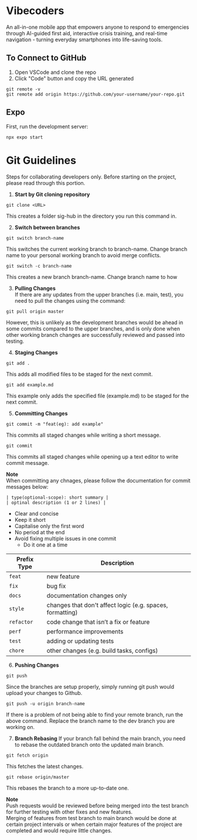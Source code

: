 # Vibecoders

An all-in-one mobile app that empowers anyone to respond to emergencies through AI-guided first aid, interactive crisis training, and real-time navigation - turning everyday smartphones into life-saving tools.

## To Connect to GitHub
1. Open VSCode and clone the repo
2. Click "Code" button and copy the URL generated

```
git remote -v
git remote add origin https://github.com/your-username/your-repo.git
```

## Expo

First, run the development server:

```
npx expo start
```

# Git Guidelines
Steps for collaborating developers only. Before starting on the project, please read through this portion.

1. **Start by Git cloning repository**  
```
git clone <URL>
``` 
This creates a folder sig-hub in the directory you run this command in.

2. **Switch between branches**  
```
git switch branch-name
```  
This switches the current working branch to branch-name. Change branch name to your personal working branch to avoid merge conflicts.
```
git switch -c branch-name
```
This creates a new branch branch-name. Change branch name to how 

3. **Pulling Changes**  
If there are any updates from the upper branches (i.e. main, test), you need to pull the changes using the command:  
```
git pull origin master
```  
However, this is unlikely as the development branches would be ahead in some commits compared to the upper branches, and is only done when other working branch changes are successfully reviewed and passed into testing.

4. **Staging Changes**  
```
git add .
```  
This adds all modified files to be staged for the next commit.  
```
git add example.md
```  
This example only adds the specified file (example.md) to be staged for the next commit.

5. **Committing Changes**  
```
git commit -m "feat(eg): add example"
```  
This commits all staged changes while writing a short message.  
```
git commit
```  
This commits all staged changes while opening up a text editor to write commit message.  

**Note**  
When committing any chnages, please follow the documentation for commit messages below:  
```
| type(optional-scope): short summary |  
| optinal description (1 or 2 lines) |  
```
- Clear and concise
- Keep it short
- Capitalise only the first word
- No period at the end
- Avoid fixing multiple issues in one commit
    - Do it one at a time

| Prefix Type | Description                                          |
|----------|-----------------------------------------------------------|
| `feat`   | new feature                                               |
| `fix`    | bug fix                                                   |
| `docs`   | documentation changes only                                |
| `style`  | changes that don't affect logic (e.g. spaces, formatting) |
| `refactor`| code change that isn’t a fix or feature                  |
| `perf`   | performance improvements                                  |
| `test`   | adding or updating tests                                  |
| `chore`  | other changes (e.g. build tasks, configs)                 |


6. **Pushing Changes**  
```
git push
```  
Since the branches are setup properly, simply running git push would upload your changes to Github.  
```
git push -u origin branch-name
```  
If there is a problem of not being able to find your remote branch, run the above command. Replace the branch name to the dev branch you are working on.

7. **Branch Rebasing**
If your branch fall behind the main branch, you need to rebase the outdated branch onto the updated main branch.
```
git fetch origin
```
This fetches the latest changes.
```
git rebase origin/master
```
This rebases the branch to a more up-to-date one.

**Note**  
Push requests would be reviewed before being merged into the test branch for further testing with other fixes and new features.  
Merging of features from test branch to main branch would be done at certain project intervals or when certain major features of the project are completed and would require little changes.

